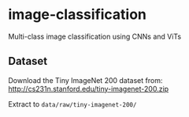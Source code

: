 # image-classification
Multi-class image classification using CNNs and ViTs

## Dataset

Download the Tiny ImageNet 200 dataset from:
http://cs231n.stanford.edu/tiny-imagenet-200.zip

Extract to `data/raw/tiny-imagenet-200/`
